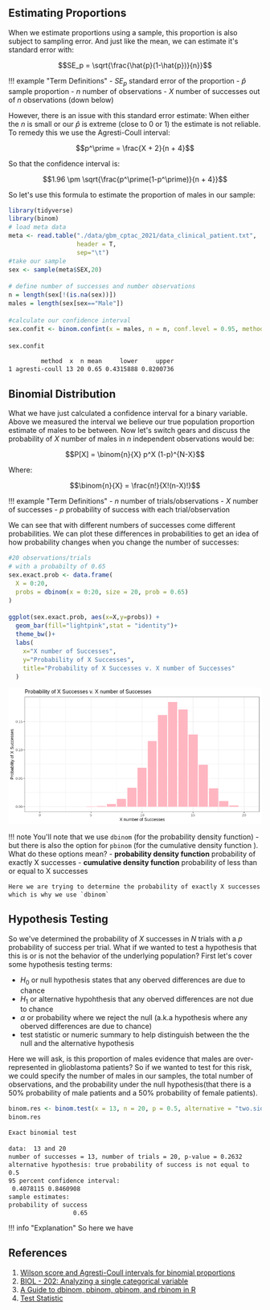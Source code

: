 ## Estimating Proportions

When we estimate proportions using a sample, this proportion is also subject to sampling error. And just like the mean, we can estimate it's standard error with:

$$SE_p = \sqrt{\frac{\hat{p}(1-\hat{p})}{n}}$$

!!! example "Term Definitions"
    - $SE_p$ standard error of the proportion
    - $\hat{p}$ sample proportion
    - $n$ number of observations
    - $X$ number of successes out of $n$ observations (down below)
    
However, there is an issue with this standard error estimate: When either the $n$ is small or our $\hat{p}$ is extreme (close to 0 or 1) the estimate is not reliable. To remedy this we use the Agresti-Coull interval:

$$p^\prime = \frac{X + 2}{n + 4}$$

So that the confidence interval is:

$$1.96 \pm \sqrt{\frac{p^\prime(1-p^\prime)}{n + 4}}$$

So let's use this formula to estimate the proportion of males in our sample:

```R
library(tidyverse)
library(binom)
# load meta data
meta <- read.table("./data/gbm_cptac_2021/data_clinical_patient.txt",
                   header = T,
                   sep="\t")
#take our sample
sex <- sample(meta$SEX,20)

# define number of successes and number observations
n = length(sex[!(is.na(sex))])
males = length(sex[sex=="Male"])

#calculate our confidence interval
sex.confit <- binom.confint(x = males, n = n, conf.level = 0.95, methods = "ac")

sex.confit
```

```
         method  x  n mean     lower     upper
1 agresti-coull 13 20 0.65 0.4315888 0.8200736
```

## Binomial Distribution

What we have just calculated a confidence interval for a binary variable. Above we measured the interval we believe our true population proportion estimate of males to be between. Now let's switch gears and discuss the probability of $X$ number of males in $n$ independent observations would be:

$$P[X] = \binom{n}{X} p^X (1-p)^{N-X}$$

Where:

$$\binom{n}{X} = \frac{n!}{X!(n-X)!}$$

!!! example "Term Definitions"
    - $n$ number of trials/observations
    - $X$ number of successes
    - $p$ probability of success with each trial/observation
    
We can see that with different numbers of successes come different probabilities. We can plot these differences in probabilities to get an idea of how probability changes when you change the number of successes:

```R
#20 observations/trials
# with a probabilty of 0.65
sex.exact.prob <- data.frame(
  X = 0:20,
  probs = dbinom(x = 0:20, size = 20, prob = 0.65)
)

ggplot(sex.exact.prob, aes(x=X,y=probs)) + 
  geom_bar(fill="lightpink",stat = "identity")+
  theme_bw()+
  labs(
    x="X number of Successes",
    y="Probability of X Successes",
    title="Probability of X Successes v. X number of Successes"
  )
```

![](images/binom-prob-dist.png)

!!! note
    You'll note that we use `dbinom` (for the probability density function) - but there is also the option for `pbinom` (for the cumulative density function ). What do these options mean?
    - **probability density function** probability of exactly X successes
    - **cumulative density function** probability of less than or equal to X successes
    
    Here we are trying to determine the probability of exactly X successes which is why we use `dbinom`

## Hypothesis Testing

So we've determined the probability of $X$ successes in $N$ trials with a $p$ probability of success per trial. What if we wanted to test a hypothesis that this is or is not the behavior of the underlying population? First let's cover some hypothesis testing terms:

- $H_0$ or null hypothesis states that any oberved differences are due to chance
- $H_1$ or alternative hypohthesis that any oberved differences are not due to chance
- $\alpha$ or probability where we reject the null (a.k.a hypothesis where any oberved differences are due to chance)
- test statistic or numeric summary to help distinguish between the the null and the alternative hypothesis

Here we will ask, is this proportion of males evidence that males are over-represented in glioblastoma patients? So if we wanted to test for this risk, we could specify the number of males in our samples, the total number of observations, and the probability under the null hypothesis(that there is a 50% probability of male patients and a 50% probability of female patients).

```R
binom.res <- binom.test(x = 13, n = 20, p = 0.5, alternative = "two.sided")
binom.res
```

```
Exact binomial test

data:  13 and 20
number of successes = 13, number of trials = 20, p-value = 0.2632
alternative hypothesis: true probability of success is not equal to 0.5
95 percent confidence interval:
 0.4078115 0.8460908
sample estimates:
probability of success 
                  0.65 
```

!!! info  "Explanation"
    So here we have


## References

1. [Wilson score and Agresti-Coull intervals for binomial proportions](https://statisticaloddsandends.wordpress.com/2019/06/09/wilson-score-and-agresti-coull-intervals-for-binomial-proportions/)
2. [BIOL - 202: Analyzing a single categorical variable](https://ubco-biology.github.io/BIOL202/estproportions.html)
3. [A Guide to dbinom, pbinom, qbinom, and rbinom in R](https://www.statology.org/dbinom-pbinom-qbinom-rbinom-in-r/)
4. [Test Statistic](https://en.wikipedia.org/wiki/Test_statistic)
